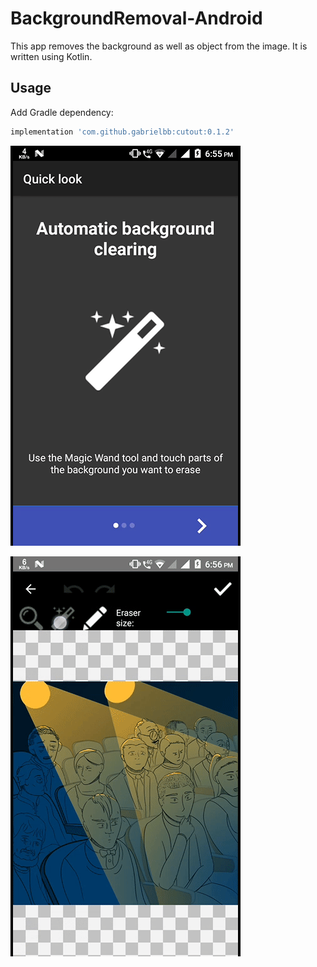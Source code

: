# BackgroundRemoval-Android
This app removes the background as well as object from the image. It is written using Kotlin.


## Usage

Add Gradle dependency:
```groovy
implementation 'com.github.gabrielbb:cutout:0.1.2'
```




![](media/demo.gif)

![](media/demo2.gif)

